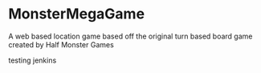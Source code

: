 # MonsterMegaGame
A web based location game based off the original turn based board game created by Half Monster Games

testing jenkins
